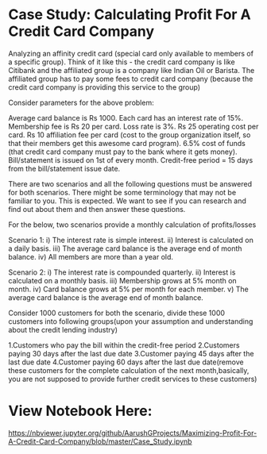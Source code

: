 # Case Study: Calculating Profit For A Credit Card Company

Analyzing an affinity credit card (special card only available to members of a specific group). Think of it like this - the credit card company is like Citibank and the affiliated group is a company like Indian Oil or Barista. The affiliated group has to pay some fees to credit card company (because the credit card company is providing this service to the group)

Consider parameters for the above problem:

Average card balance is Rs 1000. 
Each card has an interest rate of 15%. 
Membership fee is Rs 20 per card. 
Loss rate is 3%. 
Rs 25 operating cost per card. 
Rs 10 affiliation fee per card (cost to the group organization itself, so that their members get this awesome card program). 
6.5% cost of funds (that credit card company must pay to the bank where it gets money). 
Bill/statement is issued on 1st of every month. 
Credit-free period = 15 days from the bill/statement issue date.

There are two scenarios and all the following questions must be answered for both scenarios. There might be some terminology that may not be familiar to you. This is expected. We want to see if you can research and find out about them and then answer these questions.

For the below, two scenarios provide a monthly calculation of profits/losses

Scenario 1: i) The interest rate is simple interest. ii) Interest is calculated on a daily basis. iii) The average card balance is the average end of month balance. iv) All members are more than a year old.

Scenario 2: i) The interest rate is compounded quarterly. ii) Interest is calculated on a monthly basis. iii) Membership grows at 5% month on month. iv) Card balance grows at 5% per month for each member. v) The average card balance is the average end of month balance.

Consider 1000 customers for both the scenario, divide these 1000 customers into following groups(upon your assumption and understanding about the credit lending industry)

1.Customers who pay the bill within the credit-free period 2.Customers paying 30 days after the last due date 3.Customer paying 45 days after the last due date 4.Customer paying 60 days after the last due date(remove these customers for the complete calculation of the next month,basically, you are not supposed to provide further credit services to these customers)

# View Notebook Here:
https://nbviewer.jupyter.org/github/AarushGProjects/Maximizing-Profit-For-A-Credit-Card-Company/blob/master/Case_Study.ipynb
